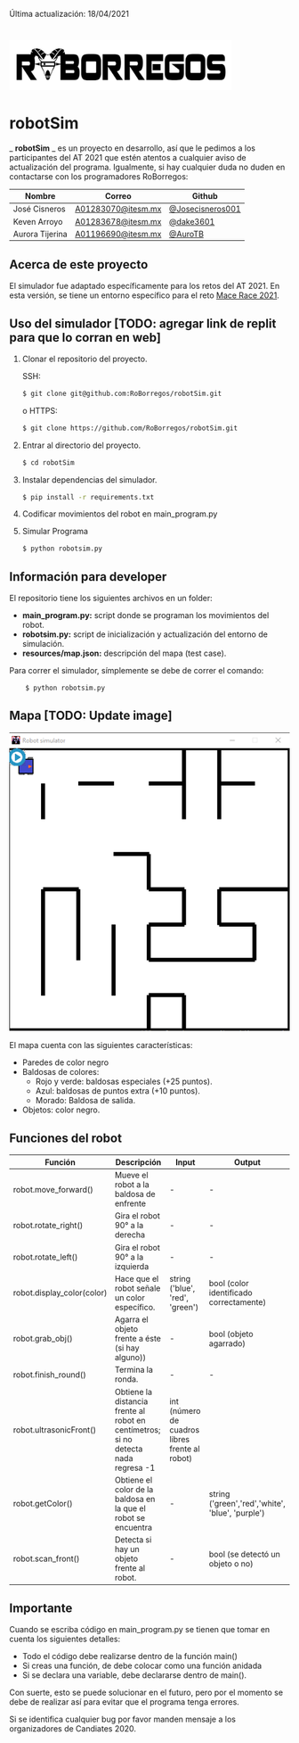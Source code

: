 Última actualización: 18/04/2021

#
<img src="resources/logo.png" width="400" ><img> 

##
# **robotSim**

_ **robotSim** _ es un proyecto en desarrollo, así que le pedimos a los participantes del AT 2021 que estén atentos a cualquier aviso de actualización del programa. Igualmente, si hay cualquier duda no duden en contactarse con los programadores RoBorregos:

| Nombre | Correo | Github |
| ---- | ----- | ------ |
| José Cisneros | [A01283070@itesm.mx](mailto:A01283070@itesm.mx) | [@Josecisneros001](https://github.com/Josecisneros001) |
| Keven Arroyo | [A01283678@itesm.mx](mailto:A01283678@itesm.mx) | [@dake3601](https://github.com/dake3601) |
| Aurora Tijerina | [A01196690@itesm.mx](mailto:A01196690@itesm.mx) | [@AuroTB](https://github.com/AuroTB) |


## Acerca de este proyecto

El simulador fue adaptado específicamente para los retos del AT 2021. En esta versión, se tiene un entorno específico para el reto [Mace Race 2021](hola).

## Uso del simulador [TODO: agregar link de replit para que lo corran en web]

1. Clonar el repositorio del proyecto.

	SSH:

	```bash
	$ git clone git@github.com:RoBorregos/robotSim.git
	```

	o HTTPS:
	```bash
	$ git clone https://github.com/RoBorregos/robotSim.git
	```

2. Entrar al directorio del proyecto.

	```bash
	$ cd robotSim
	```

3. Instalar dependencias del simulador.
	
	```bash
	$ pip install -r requirements.txt
	```

3. Codificar movimientos del robot en main\_program.py

4. Simular Programa 
	```bash
	$ python robotsim.py
	```
    
## Información para developer 
El repositorio tiene los siguientes archivos en un folder:

- **main\_program.py:** script donde se programan los movimientos del robot.
- **robotsim.py:** script de inicialización y actualización del entorno de simulación.
- **resources/map.json:** descripción del mapa (test case).

Para correr el simulador, símplemente se debe de correr el comando:
```bash
	$ python robotsim.py
```

## Mapa [TODO: Update image]

![](resources/map.png)

El mapa cuenta con las siguientes características:

- Paredes de color negro
- Baldosas de colores:
  - Rojo y verde: baldosas especiales (+25 puntos).
  - Azul: baldosas de puntos extra (+10 puntos).
  - Morado: Baldosa de salida.
- Objetos: color negro.


## Funciones del robot

| **Función** | **Descripción** | **Input** | **Output** |
| --- | --- | --- | --- |
| robot.move\_forward() | Mueve el robot a la baldosa de enfrente | - | - |
| robot.rotate\_right() | Gira el robot 90° a la derecha | - | - |
| robot.rotate\_left() | Gira el robot 90° a la izquierda | - | - |
| robot.display_color(color) | Hace que el robot señale un color específico. | string ('blue', 'red', 'green') | bool (color identificado correctamente) |
| robot.grab\_obj() | Agarra el objeto frente a éste (si hay alguno)) | - | bool (objeto agarrado) |
| robot.finish\_round() | Termina la ronda. | - | - |
| robot.ultrasonicFront() | Obtiene la distancia frente al robot en centímetros; si no detecta nada regresa -1 | int (número de cuadros libres frente al robot)|
| robot.getColor() | Obtiene el color de la baldosa en la que el robot se encuentra | - | string ('green','red','white', 'blue', 'purple') |
| robot.scan\_front() | Detecta si hay un objeto frente al robot. | - | bool (se detectó un objeto o no) |

## Importante

Cuando se escriba código en main\_program.py se tienen que tomar en cuenta los siguientes detalles:

- Todo el código debe realizarse dentro de la función main()
- Si creas una función, de debe colocar como una función anidada
- Si se declara una variable, debe declararse dentro de main().

Con suerte, esto se puede solucionar en el futuro, pero por el momento se debe de realizar así para evitar que el programa tenga errores.

Si se identifica cualquier bug por favor manden mensaje a los organizadores de Candiates 2020.
